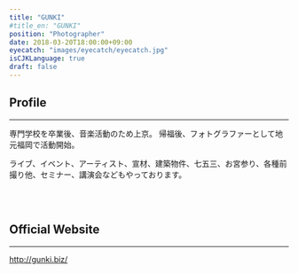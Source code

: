```yaml
---
title: "GUNKI"
#title_en: "GUNKI"
position: "Photographer"
date: 2018-03-20T18:00:00+09:00
eyecatch: "images/eyecatch/eyecatch.jpg"
isCJKLanguage: true
draft: false
---
```


## Profile
<hr>

専門学校を卒業後、音楽活動のため上京。
帰福後、フォトグラファーとして地元福岡で活動開始。

ライブ、イベント、アーティスト、宣材、建築物件、七五三、お宮参り、各種前撮り他、セミナー、講演会などもやっております。

<br>
<br>

## Official Website
<hr>

<a href="http://gunki.biz/" target="_blank">http\://gunki.biz/</a>
